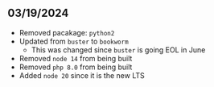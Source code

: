 03/19/2024
----------
* Removed pacakage: `python2`
* Updated from `buster` to `bookworm`
  * This was changed since `buster` is going EOL in June
* Removed `node 14` from being built
* Removed `php 8.0` from being built
* Added `node 20` since it is the new LTS
